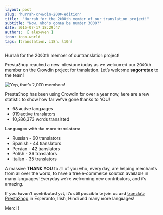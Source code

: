 ```yaml
---
layout: post
slug: "hurrah-crowdin-2000-edition"
title:  "Hurrah for the 2000th member of our translation project!"
subtitle: "Now, who's gonna be number 3000?"
date: 2015-07-17 18:29:47
authors:  [ alexeven ]
icon: icon-world
tags: [translation, i18n, l10n]
---
```



Hurrah for the 2000th member of our translation project!

PrestaShop reached a new milestone today as we welcomed our 2000th member on the Crowdin project for translation.
Let’s welcome **sagorretax** to the team!

![Yep, that’s 2,000 members!](/assets/images/2015/07/Crowdin_2000.png)

PrestaShop has been using Crowdin for over a year now, here are a few statistic to show how far we’ve gone thanks to YOU!

* 68 active languages
* 919 active translators
* 10,286,373 words translated

Languages with the more translators:

* Russian - 60 translators
* Spanish - 44 translators
* Persian - 42 translators
* Polish - 36 translators
* Italian - 35 translators

A massive **THANK YOU** to all of you who, every day, are helping merchants from all over the world, to have a free e-commerce solution available in many languages!
Everyday we’re welcoming new contributors, and it’s amazing.

If you haven’t contributed yet, it’s still possible to join us and [translate PrestaShop](https://crowdin.com/project/prestashop-official) in Esperanto, Irish, Hindi and many more languages!

Merci !
